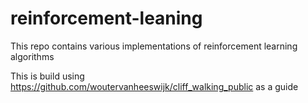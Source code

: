 # reinforcement-leaning
This repo contains various implementations of reinforcement learning algorithms

This is build using https://github.com/woutervanheeswijk/cliff_walking_public as a guide
